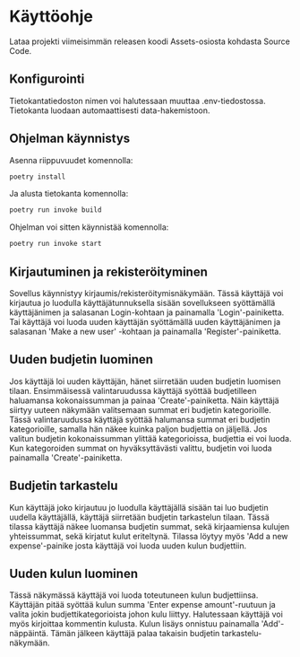 # Käyttöohje

Lataa projekti viimeisimmän releasen koodi Assets-osiosta kohdasta Source Code.

## Konfigurointi

Tietokantatiedoston nimen voi halutessaan muuttaa .env-tiedostossa. Tietokanta luodaan automaattisesti data-hakemistoon.


## Ohjelman käynnistys

Asenna riippuvuudet komennolla:

```bash
poetry install
```

Ja alusta tietokanta komennolla:

```bash
poetry run invoke build
```

Ohjelman voi sitten käynnistää komennolla:

```bash
poetry run invoke start
```

## Kirjautuminen ja rekisteröityminen

Sovellus käynnistyy kirjaumis/rekisteröitymisnäkymään. Tässä käyttäjä voi kirjautua jo luodulla käyttäjätunnuksella sisään sovellukseen syöttämällä käyttäjänimen ja salasanan Login-kohtaan ja painamalla 'Login'-painiketta. Tai käyttäjä voi luoda uuden käyttäjän syöttämällä uuden käyttäjänimen ja salasanan 'Make a new user' -kohtaan ja painamalla 'Register'-painiketta.

## Uuden budjetin luominen

Jos käyttäjä loi uuden käyttäjän, hänet siirretään uuden budjetin luomisen tilaan. Ensimmäisessä valintaruudussa käyttäjä syöttää budjetilleen haluamansa kokonaissumman ja painaa 'Create'-painiketta. Näin käyttäjä siirtyy uuteen näkymään valitsemaan summat eri budjetin kategorioille. Tässä valintaruudussa käyttäjä syöttää halumansa summat eri budjetin kategorioille, samalla hän näkee kuinka paljon budjettia on jäljellä. Jos valitun budjetin kokonaissumman ylittää kategorioissa, budjettia ei voi luoda. Kun kategoroiden summat on hyväksyttävästi valittu, budjetin voi luoda painamalla 'Create'-painiketta.

## Budjetin tarkastelu

Kun käyttäjä joko kirjautuu jo luodulla käyttäjällä sisään tai luo budjetin uudella käyttäjällä, käyttäjä siirretään budjetin tarkastelun tilaan. Tässä tilassa käyttäjä näkee luomansa budjetin summat, sekä kirjaamiensa kulujen yhteissummat, sekä kirjatut kulut eriteltynä. Tilassa löytyy myös 'Add a new expense'-painike josta käyttäjä voi luoda uuden kulun budjettiin.

## Uuden kulun luominen

Tässä näkymässä käyttäjä voi luoda toteutuneen kulun budjettiinsa. Käyttäjän pitää syöttää kulun summa 'Enter expense amount'-ruutuun ja valita jokin budjettikategorioista johon kulu liittyy. Halutessaan käyttäjä voi myös kirjoittaa kommentin kulusta. Kulun lisäys onnistuu painamalla 'Add'-näppäintä. Tämän jälkeen käyttäjä palaa takaisin budjetin tarkastelu-näkymään.